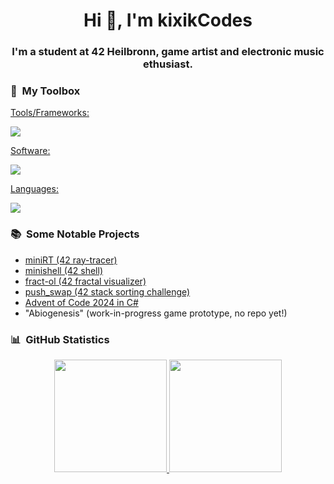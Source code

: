 <h1 align="center">Hi 👋, I'm kixikCodes</h1>
<h3 align="center">I'm a student at 42 Heilbronn, game artist and electronic music ethusiast.</h3>

### 🔧 &nbsp;My Toolbox

<p align="left">
  <a href="https://skillicons.dev">
    <p>Tools/Frameworks:</p>
    <img src="https://skillicons.dev/icons?i=git,cmake,dotnet,markdown,notion" />
    <p>Software:</p>
    <img src="https://skillicons.dev/icons?i=vscode,visualstudio,neovim,obsidian,unity,unreal,photoshop" />
    <p>Languages:</p>
    <img src="https://skillicons.dev/icons?i=bash,c,cpp,cs,html,css" />
  </a>
</p>

### 📚 &nbsp;Some Notable Projects

- [miniRT (42 ray-tracer)](https://github.com/N03l-MG/miniRT)
- [minishell (42 shell)](https://github.com/N03l-MG/minishell)
- [fract-ol (42 fractal visualizer)](https://github.com/N03l-MG/fract-ol)
- [push_swap (42 stack sorting challenge)](https://github.com/N03l-MG/push_swap)
- [Advent of Code 2024 in C#](https://github.com/N03l-MG/AdventOfCode2024)
- "Abiogenesis" (work-in-progress game prototype, no repo yet!)

### 📊 &nbsp;GitHub Statistics

<p align="center">
<a href="https://github.com/N03l-MG">
  <img height="180em" src="https://github-readme-stats-eight-theta.vercel.app/api?username=N03l-MG&show_icons=true&theme=radical&include_all_commits=true&count_private=true"/>
  <img height="180em" src="https://github-readme-stats-eight-theta.vercel.app/api/top-langs/?username=N03l-MG&layout=compact&langs_count=4&theme=radical"/>
</a>
</p>
